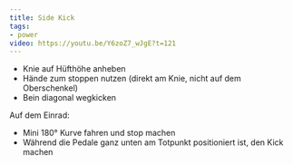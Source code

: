 ```yaml
---
title: Side Kick
tags:
- power
video: https://youtu.be/Y6zoZ7_wJgE?t=121
---
```


- Knie auf Hüfthöhe anheben
- Hände zum stoppen nutzen (direkt am Knie, nicht auf dem Oberschenkel)
- Bein diagonal wegkicken

Auf dem Einrad:

- Mini 180° Kurve fahren und stop machen
- Während die Pedale ganz unten am Totpunkt positioniert ist, den Kick machen
